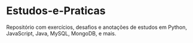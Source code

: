 # Estudos-e-Praticas
Repositório com exercícios, desafios e anotações de estudos em Python, JavaScript, Java, MySQL, MongoDB, e mais.
